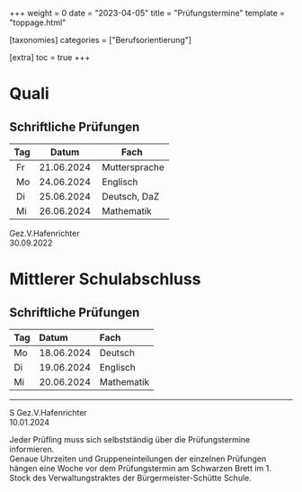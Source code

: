 +++
weight = 0
date = "2023-04-05"
title = "Prüfungstermine"
template = "toppage.html"

[taxonomies]
categories = ["Berufsorientierung"]

[extra]
toc = true
+++

# Quali
## Schriftliche Prüfungen
| Tag | Datum      | Fach           |
| --- | ---------- | -------------- |
|  Fr | 21.06.2024 |  Muttersprache |
|  Mo | 24.06.2024 |  Englisch      |
|  Di | 25.06.2024 |  Deutsch, DaZ  |
|  Mi | 26.06.2024 |  Mathematik    |

Gez.V.Hafenrichter  
30.09.2022

# Mittlerer Schulabschluss

## Schriftliche Prüfungen

|Tag| Datum| Fach|
|:----|:----|:----|
|Mo| 18.06.2024| Deutsch|
|Di| 19.06.2024| Englisch|
|Mi| 20.06.2024| Mathematik|

---

S Gez.V.Hafenrichter  
10.01.2024
  
Jeder Prüfling muss sich selbstständig über die Prüfungstermine informieren.  
Genaue Uhrzeiten und Gruppeneinteilungen der einzelnen Prüfungen hängen eine Woche vor dem Prüfungstermin am Schwarzen Brett im 1. Stock des Verwaltungstraktes der Bürgermeister-Schütte Schule.